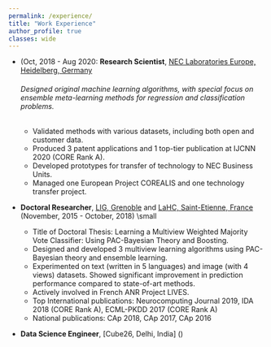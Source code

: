 ```yaml
---
permalink: /experience/
title: "Work Experience"
author_profile: true
classes: wide
---
```



* (Oct, 2018 - Aug 2020: **Research Scientist**, [NEC Laboratories Europe, Heidelberg, Germany](http://neclab.eu/) 
 
  ###### Designed original machine learning algorithms, with special focus on ensemble meta-learning methods for regression and classification problems.
  * Validated methods with various datasets, including both open and customer data.
  * Produced 3 patent applications and 1 top-tier publication at IJCNN 2020 (CORE Rank A).
  * Developed prototypes for transfer of technology to NEC Business Units.
  * Managed one European Project COREALIS and one technology transfer project.
 
 
* **Doctoral Researcher**, [LIG, Grenoble](https://www.liglab.fr/) and [LaHC, Saint-Etienne, France](http://laboratoirehubertcurien.fr/) (November, 2015 - October, 2018)
 \small
  * Title of Doctoral Thesis: Learning a Multiview Weighted Majority Vote Classifier: Using PAC-Bayesian Theory and Boosting.
  * Designed and developed 3 multiview learning algorithms using PAC-Bayesian theory and ensemble learning.
  * Experimented on text (written in 5 languages) and image (with 4 views) datasets. Showed significant improvement in prediction performance compared to state-of-art methods.
  * Actively involved in French ANR Project LIVES.
  * Top International publications: Neurocomputing Journal 2019, IDA 2018 (CORE Rank A),
ECML-PKDD 2017 (CORE Rank A) 
  * National publications: CAp 2018, CAp 2017, CAp 2016
  

* **Data Science Engineer**, [Cube26, Delhi, India] ()


  

